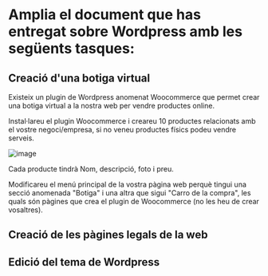 # Amplia el document que has entregat sobre Wordpress amb les següents tasques:

## Creació d'una botiga virtual

Existeix un plugin de Wordpress anomenat Woocommerce que permet crear una botiga virtual a la nostra web per vendre productes online.

Instal·lareu el plugin Woocommerce i creareu 10 productes relacionats amb el vostre negoci/empresa, si no veneu productes físics podeu vendre serveis.

![image](https://github.com/user-attachments/assets/e2cb5ba2-71c8-4eef-8ef0-a9ef8ac5d824)

Cada producte tindrà Nom, descripció, foto i preu.

Modificareu el menú principal de la vostra pàgina web perquè tingui una secció anomenada "Botiga" i una altra que sigui "Carro de la compra", les quals són pàgines que crea el plugin de Woocommerce (no les heu de crear vosaltres).

## Creació de les pàgines legals de la web



## Edició del tema de Wordpress

